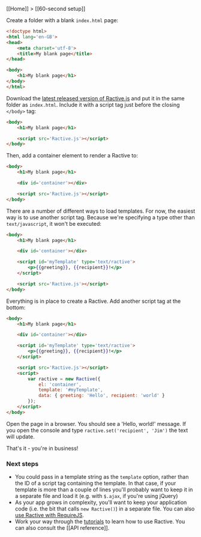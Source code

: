 [[Home]] > [[60-second setup]]

Create a folder with a blank `index.html` page:

```html
<!doctype html>
<html lang='en-GB'>
<head>
    <meta charset='utf-8'>
    <title>My blank page</title>
</head>

<body>
    <h1>My blank page</h1>
</body>
</html>
```

Download the [latest released version of Ractive.js](https://cdn.ractivejs.org/latest/Ractive.js) and put it in the same folder as `index.html`. Include it with a script tag just before the closing `</body>` tag:

```html
<body>
    <h1>My blank page</h1>

    <script src='Ractive.js'></script>
</body>
```

Then, add a container element to render a Ractive to:

```html
<body>
    <h1>My blank page</h1>

    <div id='container'></div>

    <script src='Ractive.js'></script>
</body>
```

There are a number of different ways to load templates. For now, the easiest way is to use another script tag. Because we're specifying a type other than `text/javascript`, it won't be executed:

```html
<body>
    <h1>My blank page</h1>

    <div id='container'></div>

    <script id='myTemplate' type='text/ractive'>
        <p>{{greeting}}, {{recipient}}!</p>
    </script>

    <script src='Ractive.js'></script>
</body>
```

Everything is in place to create a Ractive. Add another script tag at the bottom:

```html
<body>
    <h1>My blank page</h1>

    <div id='container'></div>

    <script id='myTemplate' type='text/ractive'>
        <p>{{greeting}}, {{recipient}}!</p>
    </script>

    <script src='Ractive.js'></script>
    <script>
        var ractive = new Ractive({
            el: 'container',
            template: '#myTemplate',
            data: { greeting: 'Hello', recipient: 'world' }
        });
    </script>
</body>
```

Open the page in a browser. You should see a 'Hello, world!' message. If you open the console and type `ractive.set('recipient', 'Jim')` the text will update.

That's it - you're in business!

### Next steps

* You could pass in a template string as the `template` option, rather than the ID of a script tag containing the template. In that case, if your template is more than a couple of lines you'll probably want to keep it in a separate file and load it (e.g. with `$.ajax`, if you're using jQuery)
* As your app grows in complexity, you'll want to keep your application code (i.e. the bit that calls `new Ractive()`) in a separate file. You can also [use Ractive with RequireJS](using-ractive-with-requirejs).
* Work your way through the [tutorials](http://learn.ractivejs.org) to learn how to use Ractive. You can also consult the [[API reference]].
